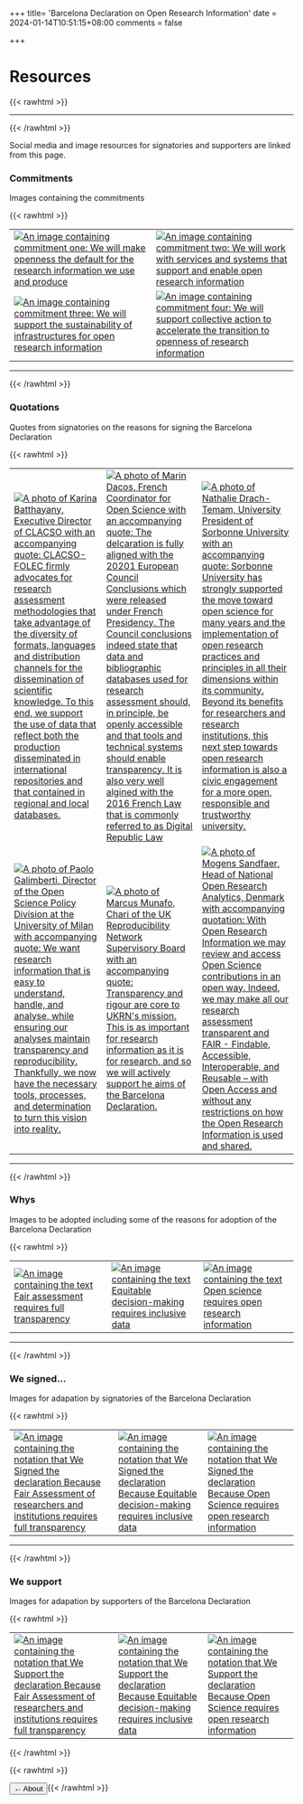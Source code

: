 +++
title= 'Barcelona Declaration on Open Research Information'
date = 2024-01-14T10:51:15+08:00
comments = false

+++

# Resources
{{< rawhtml >}}
<hr class="small">
{{< /rawhtml >}}

Social media and image resources for signatories and supporters are linked from this page.

### Commitments

Images containing the commitments

{{< rawhtml >}}
<table>
    <tr>
        <td>
            <a href="/images/resources/commitments/BarcelonaDeclaration_Commitment1.jpg" target="_blank">
            <img src="/images/resources/commitments/BarcelonaDeclaration_Commitment1.jpg" alt="An image containing commitment one: We will make openness the default for the research information we use and produce">
            </a>
        </td>
        <td>
            <a href="/images/resources/commitments/BarcelonaDeclaration_Commitment2.jpg" target="_blank">
            <img src="/images/resources/commitments/BarcelonaDeclaration_Commitment2.jpg" alt="An image containing commitment two: We will work with services and systems that support and enable open research information">
            </a>
        </td>
    </tr>
    <tr>
        <td>
            <a href="/images/resources/commitments/BarcelonaDeclaration_Commitment3.jpg" target="_blank">
            <img src="/images/resources/commitments/BarcelonaDeclaration_Commitment3.jpg" alt="An image containing commitment three: We will support the sustainability of infrastructures for open research information">
            </a>
        </td>
        <td>
            <a href="/images/resources/commitments/BarcelonaDeclaration_Commitment4.jpg" target="_blank">
            <img src="/images/resources/commitments/BarcelonaDeclaration_Commitment4.jpg" alt="An image containing commitment four: We will support collective action to accelerate the transition to openness of research information">
            </a>
        </td>
    </tr>
</table>

<hr class="small">
{{< /rawhtml >}}

### Quotations

Quotes from signatories on the reasons for signing the Barcelona Declaration

{{< rawhtml >}}
<table>
    <tr>
        <td>
            <a href="/images/quote_batthayany.jpg" target="_blank">
            <img src="/images/quote_batthayany.jpg" alt="A photo of Karina Batthayany, Executive Director of CLACSO with an accompanying quote: CLACSO-FOLEC firmly advocates for research assessment methodologies that take advantage of the diversity of formats, languages and distribution channels for the dissemination of scientific knowledge. To this end, we support the use of data that reflect both the production disseminated in international repositories and that contained in regional and local databases.">
            </a>
        </td>
        <td>
            <a href="/images/quote_dacos.jpg" target="_blank">
            <img src="/images/quote_dacos.jpg" alt="A photo of Marin Dacos, French Coordinator for Open Science with an accompanying quote: The delcaration is fully aligned with the 20201 European Council Conclusions which were released under French Presidency. The Council conclusions indeed state that data and bibliographic databases used for research assessment should, in principle, be openly accessible and that tools and technical systems should enable transparency. It is also very well algined with the 2016 French Law that is commonly referred to as Digital Republic Law">
            </a>
        </td>
        <td>
            <a href="/images/quote_drachtemam.jpg" target="_blank">
            <img src="/images/quote_drachtemam.jpg" alt="A photo of Nathalie Drach-Temam, University President of Sorbonne University with an accompanying quote: Sorbonne University has strongly supported the move toward open science for many years and the implementation of open research practices and principles in all their dimensions within its community. Beyond its benefits for researchers and research institutions, this next step towards open research information is also a civic engagement for a more open, responsible and trustworthy university.">
            </a>
        </td>
    </tr>
    <tr>
        <td>
            <a href="/images/quote_galimberti.jpg" target="_blank">
            <img src="/images/quote_galimberti.jpg" alt="A photo of Paolo Galimberti, Director of the Open Science Policy Division at the University of Milan with accompanying quote: We want research information that is easy to understand, handle, and analyse, while ensuring our analyses maintain transparency and reproducibility. Thankfully, we now have the necessary tools, processes, and determination to turn this vision into reality.">
            </a>
        </td>
        <td>
            <a href="/images/quote_munafo.jpg" target="_blank">
            <img src="/images/quote_munafo.jpg" alt="A photo of Marcus Munafo, Chari of the UK Reproducibility Network Supervisory Board with an accompanying quote: Transparency and rigour are core to UKRN's mission. This is as important for research information as it is for research, and so we will actively support he aims of the Barcelona Declaration.">
            </a>
        </td>
        <td>
            <a href="/images/quote_sandfaer.jpg" target="_blank">
            <img src="/images/quote_sandfaer.jpg" alt="A photo of Mogens Sandfaer, Head of National Open Research Analytics, Denmark with accompanying quotation: With Open Research Information we may review and access Open Science contributions in an open way. Indeed, we may make all our research assessment transparent and FAIR - Findable, Accessible, Interoperable, and Reusable – with Open Access and without any restrictions on how the Open Research Information is used and shared.">
            </a>
        </td>
    </tr>
</table>

<hr class="small">
{{< /rawhtml >}} 

### Whys

Images to be adopted including some of the reasons for adoption of the Barcelona Declaration

{{< rawhtml >}}
<table>
    <tr>
        <td>
            <a href="/images/resources/whys/BarcelonaDeclaration_Why1.jpg" target="_blank">
            <img src="/images/resources/whys/BarcelonaDeclaration_Why1.jpg" alt="An image containing the text Fair assessment requires full transparency">
            </a>
        </td>
        <td>
            <a href="/images/resources/whys/BarcelonaDeclaration_Why2.jpg" target="_blank">
            <img src="/images/resources/whys/BarcelonaDeclaration_Why2.jpg" alt="An image containing the text Equitable decision-making requires inclusive data">
            </a>
        </td>
        <td>
            <a href="/images/resources/whys/BarcelonaDeclaration_Why3.jpg" target="_blank">
            <img src="/images/resources/whys/BarcelonaDeclaration_Why3.jpg" alt="An image containing the text Open science requires open research information">
            </a>
        </td>
    </tr>
</table>

<hr class="small">
{{< /rawhtml >}} 

### We signed...

Images for adapation by signatories of the Barcelona Declaration

{{< rawhtml >}}
<table>
    <tr>
        <td>
            <a href="/images/resources/we_signed/BarcelonaDeclaration_WeSigned1.jpg" target="_blank">
            <img src="/images/resources/we_signed/BarcelonaDeclaration_WeSigned1.jpg" alt="An image containing the notation that We Signed the declaration Because Fair Assessment of researchers and institutions requires full transparency">
            </a>
        </td>
        <td>
            <a href="/images/resources/we_signed/BarcelonaDeclaration_WeSigned2.jpg" target="_blank">
            <img src="/images/resources/we_signed/BarcelonaDeclaration_WeSigned2.jpg" alt="An image containing the notation that We Signed the declaration Because Equitable decision-making requires inclusive data">
            </a>
        </td>
        <td>
            <a href="/images/resources/we_signed/BarcelonaDeclaration_WeSigned3.jpg" target="_blank">
            <img src="/images/resources/we_signed/BarcelonaDeclaration_WeSigned3.jpg" alt="An image containing the notation that We Signed the declaration Because Open Science requires open research information">
            </a>
        </td>
    </tr>
</table>

<hr class="small">
{{< /rawhtml >}} 

### We support

Images for adapation by supporters of the Barcelona Declaration

{{< rawhtml >}}
<table>
    <tr>
        <td>
            <a href="/images/resources/we_support/BarcelonaDeclaration_WeSupport_1.jpg" target="_blank">
            <img src="/images/resources/we_support/BarcelonaDeclaration_WeSupport_1.jpg" alt="An image containing the notation that We Support the declaration Because Fair Assessment of researchers and institutions requires full transparency">
            </a>
        </td>
        <td>
            <a href="/images/resources/we_support/BarcelonaDeclaration_WeSupport_2.jpg" target="_blank">
            <img src="/images/resources/we_support/BarcelonaDeclaration_WeSupport_2.jpg" alt="An image containing the notation that We Support the declaration Because Equitable decision-making requires inclusive data">
            </a>
        </td>
        <td>
            <a href="/images/resources/we_support/BarcelonaDeclaration_WeSupport_3.jpg" target="_blank">
            <img src="/images/resources/we_support/BarcelonaDeclaration_WeSupport_3.jpg" alt="An image containing the notation that We Support the declaration Because Open Science requires open research information">
            </a>
        </td>
    </tr>
</table>

{{< /rawhtml >}} 

{{< rawhtml >}}

<button style="float:left" onclick="document.location='/translations'">&larr; About</button> 


{{< /rawhtml >}}
